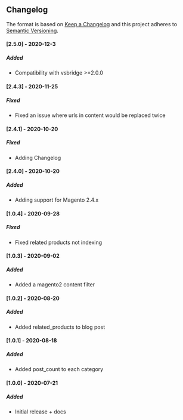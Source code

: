 ## Changelog
The format is based on [Keep a Changelog](https://keepachangelog.com/en/1.0.0/)
and this project adheres to [Semantic Versioning](https://semver.org/spec/v2.0.0.html).

#### [2.5.0] - 2020-12-3

##### Added
- Compatibility with vsbridge >=2.0.0

#### [2.4.3] - 2020-11-25

##### Fixed
- Fixed an issue where urls in content would be replaced twice

#### [2.4.1] - 2020-10-20

##### Fixed
- Adding Changelog

#### [2.4.0] - 2020-10-20

##### Added
- Adding support for Magento 2.4.x

#### [1.0.4] - 2020-09-28

##### Fixed
- Fixed related products not indexing

#### [1.0.3] - 2020-09-02

##### Added
- Added a magento2 content filter

#### [1.0.2] - 2020-08-20

##### Added
- Added related_products to blog post

#### [1.0.1] - 2020-08-18

##### Added
- Added post_count to each category

#### [1.0.0] - 2020-07-21

##### Added
- Initial release + docs


